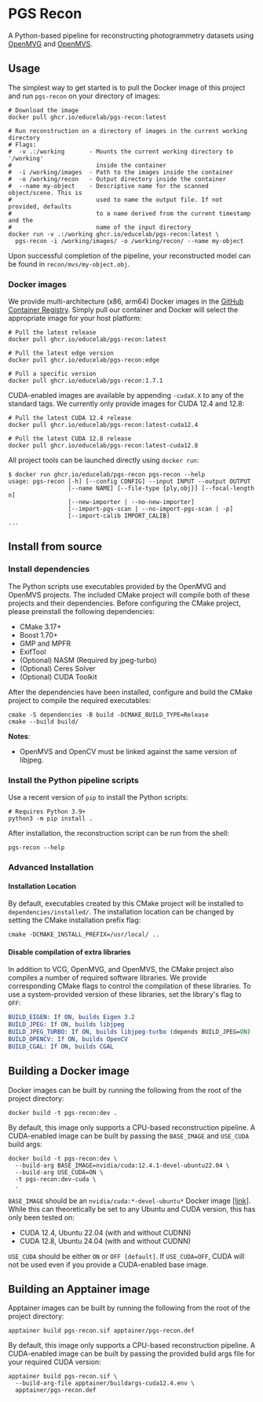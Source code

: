 # PGS Recon
A Python-based pipeline for reconstructing photogrammetry datasets using 
[OpenMVG](https://github.com/openMVG/openMVG) and 
[OpenMVS](https://github.com/cdcseacave/openMVS).

## Usage
The simplest way to get started is to pull the Docker image of this project and 
run `pgs-recon` on your directory of images:

```shell
# Download the image
docker pull ghcr.io/educelab/pgs-recon:latest

# Run reconstruction on a directory of images in the current working directory
# Flags:
#  -v .:/working       - Mounts the current working directory to '/working' 
#                        inside the container
#  -i /working/images  - Path to the images inside the container
#  -o /working/recon   - Output directory inside the container
#  --name my-object    - Descriptive name for the scanned object/scene. This is 
#                        used to name the output file. If not provided, defaults
#                        to a name derived from the current timestamp and the 
#                        name of the input directory
docker run -v .:/working ghcr.io/educelab/pgs-recon:latest \
  pgs-recon -i /working/images/ -o /working/recon/ --name my-object
```

Upon successful completion of the pipeline, your reconstructed model can be 
found in `recon/mvs/my-object.obj`.

### Docker images
We provide multi-architecture (x86, arm64) Docker images in the 
[GitHub Container Registry](https://github.com/educelab/pgs-recon/pkgs/container/pgs-recon).
Simply pull our container and Docker will select the appropriate image for your
host platform:
```shell
# Pull the latest release
docker pull ghcr.io/educelab/pgs-recon:latest

# Pull the latest edge version
docker pull ghcr.io/educelab/pgs-recon:edge

# Pull a specific version
docker pull ghcr.io/educelab/pgs-recon:1.7.1
```

CUDA-enabled images are available by appending `-cudaX.X` to any of the standard
tags. We currently only provide images for CUDA 12.4 and 12.8:
```shell
# Pull the latest CUDA 12.4 release
docker pull ghcr.io/educelab/pgs-recon:latest-cuda12.4

# Pull the latest CUDA 12.8 release
docker pull ghcr.io/educelab/pgs-recon:latest-cuda12.8
```

All project tools can be launched directly using `docker run`:
```shell
$ docker run ghcr.io/educelab/pgs-recon pgs-recon --help
usage: pgs-recon [-h] [--config CONFIG] --input INPUT --output OUTPUT
                 [--name NAME] [--file-type {ply,obj}] [--focal-length n]
                 [--new-importer | --no-new-importer]
                 [--import-pgs-scan | --no-import-pgs-scan | -p]
                 [--import-calib IMPORT_CALIB]
...
```

## Install from source
### Install dependencies
The Python scripts use executables provided by the OpenMVG and OpenMVS projects. 
The included CMake project will compile both of these projects and their 
dependencies. Before configuring the CMake project, please preinstall the 
following dependencies:
* CMake 3.17+
* Boost 1.70+
* GMP and MPFR
* ExifTool
* (Optional) NASM (Required by jpeg-turbo)
* (Optional) Ceres Solver
* (Optional) CUDA Toolkit

After the dependencies have been installed, configure and build the CMake 
project to compile the required executables:
```shell
cmake -S dependencies -B build -DCMAKE_BUILD_TYPE=Release
cmake --build build/
```

**Notes**:
* OpenMVS and OpenCV must be linked against the same version of libjpeg.

### Install the Python pipeline scripts
Use a recent version of `pip` to install the Python scripts:
```shell
# Requires Python 3.9+
python3 -m pip install .
```

After installation, the reconstruction script can be run from the shell:
```shell
pgs-recon --help
```

### Advanced Installation
#### Installation Location
By default, executables created by this CMake project will be installed to 
`dependencies/installed/`. The installation location can be changed by setting 
the CMake installation prefix flag:
```shell
cmake -DCMAKE_INSTALL_PREFIX=/usr/local/ ..
```

#### Disable compilation of extra libraries
In addition to VCG, OpenMVG, and OpenMVS, the CMake project also compiles a 
number of required software libraries. We provide corresponding CMake flags to 
control the compilation of these libraries. To use a system-provided version of 
these libraries, set the library's flag to `OFF`:

```cmake
BUILD_EIGEN: If ON, builds Eigen 3.2
BUILD_JPEG: If ON, builds libjpeg
BUILD_JPEG_TURBO: If ON, builds libjpeg-turbo (depends BUILD_JPEG=ON)
BUILD_OPENCV: If ON, builds OpenCV
BUILD_CGAL: If ON, builds CGAL
```

## Building a Docker image
Docker images can be built by running the following from the root of the 
project directory:
```shell
docker build -t pgs-recon:dev .
```

By default, this image only supports a CPU-based reconstruction pipeline. 
A CUDA-enabled image can be built by passing the `BASE_IMAGE` and `USE_CUDA`
build args:
```shell
docker build -t pgs-recon:dev \
  --build-arg BASE_IMAGE=nvidia/cuda:12.4.1-devel-ubuntu22.04 \
  --build-arg USE_CUDA=ON \
  -t pgs-recon:dev-cuda \
  .
```

`BASE_IMAGE` should be an `nvidia/cuda:*-devel-ubuntu*` Docker image 
[[link]](https://hub.docker.com/r/nvidia/cuda/tags?name=devel-ubuntu). 
While this can theoretically be set to any Ubuntu and CUDA version, this has 
only been tested on:
 - CUDA 12.4, Ubuntu 22.04 (with and without CUDNN)
 - CUDA 12.8, Ubuntu 24.04 (with and without CUDNN)

`USE_CUDA` should be either `ON` or `OFF [default]`. If `USE_CUDA=OFF`, CUDA 
will not be used even if you provide a CUDA-enabled base image.

## Building an Apptainer image
Apptainer images can be built by running the following from the root of the 
project directory:
```shell
apptainer build pgs-recon.sif apptainer/pgs-recon.def
```

By default, this image only supports a CPU-based reconstruction pipeline. 
A CUDA-enabled image can be built by passing the provided build args file for
your required CUDA version:
```shell
apptainer build pgs-recon.sif \
  --build-arg-file apptainer/buildargs-cuda12.4.env \
  apptainer/pgs-recon.def
```